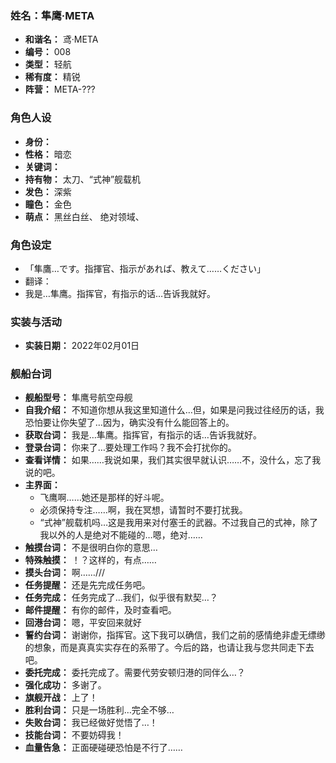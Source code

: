 ### 姓名：隼鹰·META
* **和谐名：** 鸢·META
* **编号：** 008
* **类型：** 轻航
* **稀有度：** 精锐
* **阵营：** META-???


### 角色人设
* **身份：** 
* **性格：** 暗恋
* **关键词：** 
* **持有物：** 太刀、“式神”舰载机
* **发色：** 深紫
* **瞳色：** 金色
* **萌点：** 黑丝白丝、 绝对领域、


### 角色设定
* 「隼鷹…です。指揮官、指示があれば、教えて……ください」
* 翻译：
* 我是…隼鹰。指挥官，有指示的话…告诉我就好。


### 实装与活动
* **实装日期：** 2022年02月01日


### 舰船台词
* **舰船型号：** 隼鹰号航空母舰
* **自我介绍：** 不知道你想从我这里知道什么…但，如果是问我过往经历的话，我恐怕要让你失望了…因为，确实没有什么能回答上的。
* **获取台词：** 我是…隼鹰。指挥官，有指示的话…告诉我就好。
* **登录台词：** 你来了…要处理工作吗？我不会打扰你的。
* **查看详情：** 如果……我说如果，我们其实很早就认识……不，没什么，忘了我说的吧。
* **主界面：**
  * 飞鹰啊……她还是那样的好斗呢。
  * 必须保持专注……啊，我在冥想，请暂时不要打扰我。
  * “式神”舰载机吗…这是我用来对付塞壬的武器。不过我自己的式神，除了我以外的人是绝对不能碰的…嗯，绝对……
* **触摸台词：** 不是很明白你的意思…
* **特殊触摸：** ！？这样的，有点……
* **摸头台词：** 啊……///
* **任务提醒：** 还是先完成任务吧。
* **任务完成：** 任务完成了…我们，似乎很有默契…？
* **邮件提醒：** 有你的邮件，及时查看吧。
* **回港台词：** 嗯，平安回来就好
* **誓约台词：** 谢谢你，指挥官。这下我可以确信，我们之前的感情绝非虚无缥缈的想象，而是真真实实存在的系带了。今后的路，也请让我与您共同走下去吧。
* **委托完成：** 委托完成了。需要代劳安顿归港的同伴么…？
* **强化成功：** 多谢了。
* **旗舰开战：** 上了！
* **胜利台词：** 只是一场胜利…完全不够…
* **失败台词：** 我已经做好觉悟了…！
* **技能台词：** 不要妨碍我！
* **血量告急：** 正面硬碰硬恐怕是不行了……
